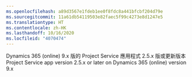 ```yaml
---
ms.openlocfilehash: a89d3567e1fdeb1ee0f8fdc8a441bfcbf204d79e
ms.sourcegitcommit: 11a61db54119503e82faec5f99c4273e8d1247e5
ms.translationtype: HT
ms.contentlocale: zh-HK
ms.lasthandoff: 10/16/2020
ms.locfileid: "4070474"
---
```

<span data-ttu-id="d4060-101">Dynamics 365 (online) 9.x 版的 Project Service 應用程式 2.5.x 版或更新版本</span><span class="sxs-lookup"><span data-stu-id="d4060-101">Project Service app version 2.5.x or later on Dynamics 365 (online) version 9.x</span></span>
